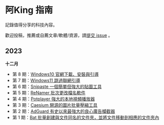 # 阿King 指南

記錄值得分享的科技內容。

歡迎投稿，推薦或自薦文章/軟體/資源，請[提交 issue](https://github.com/lokingyuen/AwesomeGuide/issues) 。

## 2023

**十二月**

- 第 8 期：[Windows10 官網下載、安裝與引導](docs/issue-8.md)
- 第 7 期：[Windows11 跳過聯網引導](docs/issue-7.md)
- 第 6 期：[Snipaste 一個簡單但強大的貼圖工具](docs/issue-6.md)
- 第 5 期：[ReNamer 批次更改檔名軟件](docs/issue-5.md)
- 第 4 期：[Potplayer 強大的本地視頻播放器](docs/issue-4.md)
- 第 3 期：[Caesium 開源的圖片批量壓縮工具](docs/issue-3.md)
- 第 2 期：[AdGuard 有史以來最強大的良心廣告攔截器](docs/issue-2.md)
- 第 1 期：[Bat 批量創建與文件同名的文件夾，並將文件移動到相應的文件夾內](docs/issue-1.md)